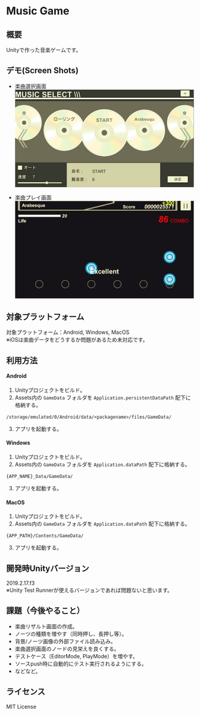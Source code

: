 Music Game
====

## 概要
Unityで作った音楽ゲームです。

## デモ(Screen Shots)
* 楽曲選択画面  
![SS_Select01](Demo/Images/SS_Select01.png) 

* 楽曲プレイ画面  
![SS_Play01](Demo/Images/SS_Play01.png)

## 対象プラットフォーム
対象プラットフォーム：Android, Windows, MacOS  
※iOSは楽曲データをどうするか問題があるため未対応です。

## 利用方法
#### Android  
1. Unityプロジェクトをビルド。  
2. Assets内の `GameData` フォルダを `Application.persistentDataPath` 配下に格納する。
```  
/storage/emulated/0/Android/data/<packagename>/files/GameData/
```  
3. アプリを起動する。  
#### Windows  
1. Unityプロジェクトをビルド。  
2. Assets内の `GameData` フォルダを `Application.dataPath` 配下に格納する。
```  
{APP_NAME}_Data/GameData/
```  
3. アプリを起動する。  
#### MacOS  
1. Unityプロジェクトをビルド。  
2. Assets内の `GameData` フォルダを `Application.dataPath` 配下に格納する。  
```  
{APP_PATH}/Contents/GameData/
```  
3. アプリを起動する。  

## 開発時Unityバージョン
2019.2.17.f3  
※Unity Test Runnerが使えるバージョンであれば問題ないと思います。

## 課題（今後やること）
* 楽曲リザルト画面の作成。
* ノーツの種類を増やす（同時押し、長押し等）。
* 背景/ノーツ画像の外部ファイル読み込み。
* 楽曲選択画面のノードの見栄えを良くする。
* テストケース（EditorMode, PlayMode）を増やす。
* ソースpush時に自動的にテスト実行されるようにする。
* などなど。

## ライセンス
MIT License
